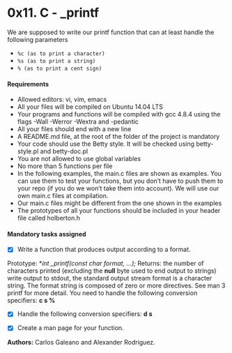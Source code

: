 # 0x11. C - _printf

We are supposed to write our printf function that can at least handle the following parameters

- `%c (as to print a character)`
- `%s (as to print a string)`
- `% (as to print a cent sign)`

#### Requirements

- Allowed editors: vi, vim, emacs
- All your files will be compiled on Ubuntu 14.04 LTS
- Your programs and functions will be compiled with gcc 4.8.4 using the flags -Wall -Werror -Wextra and -pedantic
- All your files should end with a new line
- A README.md file, at the root of the folder of the project is mandatory
- Your code should use the Betty style. It will be checked using betty-style.pl and betty-doc.pl
- You are not allowed to use global variables
- No more than 5 functions per file
- In the following examples, the main.c files are shown as examples. You can use them to test your functions, but you don’t have to push them to your repo (if you do we won’t take them into account). We will use our own main.c files at compilation.
- Our main.c files might be different from the one shown in the examples
- The prototypes of all your functions should be included in your header file called holberton.h

#### Mandatory tasks assigned

- [x] Write a function that produces output according to a format.

Prototype: **int _printf(const char *format, ...);**
Returns: the number of characters printed (excluding the **null** byte used to end output to strings)
write output to stdout, the standard output stream
format is a character string. The format string is composed of zero or more directives. See man 3 printf for more detail. You need to handle the following conversion specifiers:
**c s %**

- [x] Handle the following conversion specifiers: **d s**

- [x] Create a man page for your function.

**Authors:** Carlos Galeano and Alexander Rodriguez.
